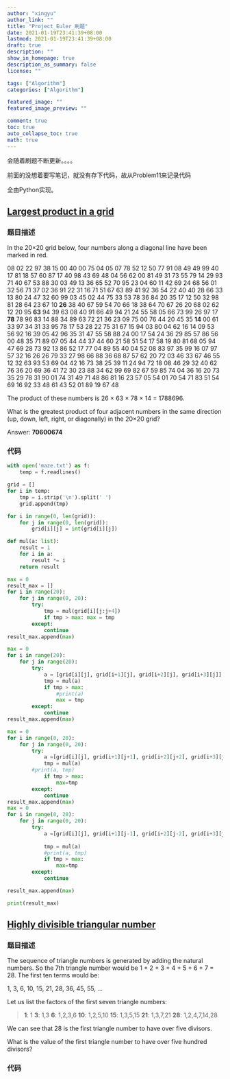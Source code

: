 ```yaml
---
author: "xingyu"
author_link: ""
title: "Project_Euler_刷题"
date: 2021-01-19T23:41:39+08:00
lastmod: 2021-01-19T23:41:39+08:00
draft: true
description: ""
show_in_homepage: true
description_as_summary: false
license: ""

tags: ["Algorithm"]
categories: ["Algorithm"]

featured_image: ""
featured_image_preview: ""

comment: true
toc: true
auto_collapse_toc: true
math: true
---
```


会随着刷题不断更新。。。。

前面的没想着要写笔记，就没有存下代码，故从Problem11来记录代码

全由Python实现。

<!--more-->

## [Largest product in a grid](https://projecteuler.net/problem=11)

### 题目描述

In the 20×20 grid below, four numbers along a diagonal line have been marked in red.

08 02 22 97 38 15 00 40 00 75 04 05 07 78 52 12 50 77 91 08
49 49 99 40 17 81 18 57 60 87 17 40 98 43 69 48 04 56 62 00
81 49 31 73 55 79 14 29 93 71 40 67 53 88 30 03 49 13 36 65
52 70 95 23 04 60 11 42 69 24 68 56 01 32 56 71 37 02 36 91
22 31 16 71 51 67 63 89 41 92 36 54 22 40 40 28 66 33 13 80
24 47 32 60 99 03 45 02 44 75 33 53 78 36 84 20 35 17 12 50
32 98 81 28 64 23 67 10 **26** 38 40 67 59 54 70 66 18 38 64 70
67 26 20 68 02 62 12 20 95 **63** 94 39 63 08 40 91 66 49 94 21
24 55 58 05 66 73 99 26 97 17 **78** 78 96 83 14 88 34 89 63 72
21 36 23 09 75 00 76 44 20 45 35 **14** 00 61 33 97 34 31 33 95
78 17 53 28 22 75 31 67 15 94 03 80 04 62 16 14 09 53 56 92
16 39 05 42 96 35 31 47 55 58 88 24 00 17 54 24 36 29 85 57
86 56 00 48 35 71 89 07 05 44 44 37 44 60 21 58 51 54 17 58
19 80 81 68 05 94 47 69 28 73 92 13 86 52 17 77 04 89 55 40
04 52 08 83 97 35 99 16 07 97 57 32 16 26 26 79 33 27 98 66
88 36 68 87 57 62 20 72 03 46 33 67 46 55 12 32 63 93 53 69
04 42 16 73 38 25 39 11 24 94 72 18 08 46 29 32 40 62 76 36
20 69 36 41 72 30 23 88 34 62 99 69 82 67 59 85 74 04 36 16
20 73 35 29 78 31 90 01 74 31 49 71 48 86 81 16 23 57 05 54
01 70 54 71 83 51 54 69 16 92 33 48 61 43 52 01 89 19 67 48

The product of these numbers is 26 × 63 × 78 × 14 = 1788696.

What is the greatest product of four adjacent numbers in the same direction (up, down, left, right, or diagonally) in the 20×20 grid?

Answer: **70600674**

### 代码

```python
with open('maze.txt') as f:
    temp = f.readlines()

grid = []
for i in temp:
    tmp = i.strip('\n').split(' ')
    grid.append(tmp)

for i in range(0, len(grid)):
    for j in range(0, len(grid)):
        grid[i][j] = int(grid[i][j])

def mul(a: list):
    result = 1
    for i in a:
        result *= i
    return result

max = 0
result_max = []
for i in range(20):
    for j in range(0, 20):
        try:
            tmp = mul(grid[i][j:j+4])
            if tmp > max: max = tmp
        except:
            continue
result_max.append(max)

max = 0
for i in range(20):
    for j in range(20):
        try:
            a = [grid[i][j], grid[i+1][j], grid[i+2][j], grid[i+3][j]]
            tmp = mul(a)
            if tmp > max: 
                #print(a)
                max = tmp
        except:
            continue
result_max.append(max)

max = 0
for i in range(0, 20):
    for j in range(0, 20):
        try:
            a =[grid[i][j], grid[i+1][j+1], grid[i+2][j+2], grid[i+3][j+3]]
            tmp = mul(a)
        #print(a, tmp)
            if tmp > max: 
                max=tmp
        except:
            continue
result_max.append(max)
max = 0
for i in range(0, 20):
    for j in range(0, 20):
        try:
            a =[grid[i][j], grid[i+1][j-1], grid[i+2][j-2], grid[i+3][j-3]]
            
            tmp = mul(a)
            #print(a, tmp)
            if tmp > max: 
                max=tmp
        except:
            continue

result_max.append(max)

print(result_max)
```

## [Highly divisible triangular number](https://projecteuler.net/problem=12)

### 题目描述

The sequence of triangle numbers is generated by adding the natural numbers. So the 7th triangle number would be 1 + 2 + 3 + 4 + 5 + 6 + 7 = 28. The first ten terms would be:

1, 3, 6, 10, 15, 21, 28, 36, 45, 55, ...

Let us list the factors of the first seven triangle numbers:

>  **1**: 1
>  **3**: 1,3
>  **6**: 1,2,3,6
> **10**: 1,2,5,10
> **15**: 1,3,5,15
> **21**: 1,3,7,21
> **28**: 1,2,4,7,14,28

We can see that 28 is the first triangle number to have over five divisors.

What is the value of the first triangle number to have over five hundred divisors?

### 代码



